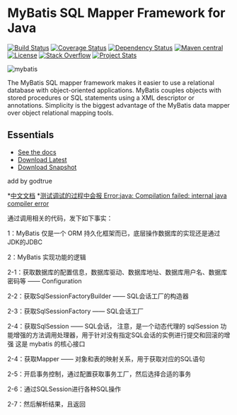 MyBatis SQL Mapper Framework for Java
=====================================

[![Build Status](https://travis-ci.org/mybatis/mybatis-3.svg?branch=master)](https://travis-ci.org/mybatis/mybatis-3)
[![Coverage Status](https://coveralls.io/repos/mybatis/mybatis-3/badge.svg?branch=master&service=github)](https://coveralls.io/github/mybatis/mybatis-3?branch=master)
[![Dependency Status](https://www.versioneye.com/user/projects/56199c04a193340f320005d3/badge.svg?style=flat)](https://www.versioneye.com/user/projects/56199c04a193340f320005d3)
[![Maven central](https://maven-badges.herokuapp.com/maven-central/org.mybatis/mybatis/badge.svg)](https://maven-badges.herokuapp.com/maven-central/org.mybatis/mybatis)
[![License](http://img.shields.io/:license-apache-brightgreen.svg)](http://www.apache.org/licenses/LICENSE-2.0.html)
[![Stack Overflow](http://img.shields.io/:stack%20overflow-mybatis-brightgreen.svg)](http://stackoverflow.com/questions/tagged/mybatis)
[![Project Stats](https://www.openhub.net/p/mybatis/widgets/project_thin_badge.gif)](https://www.openhub.net/p/mybatis)

![mybatis](http://mybatis.github.io/images/mybatis-logo.png)

The MyBatis SQL mapper framework makes it easier to use a relational database with object-oriented applications.
MyBatis couples objects with stored procedures or SQL statements using a XML descriptor or annotations.
Simplicity is the biggest advantage of the MyBatis data mapper over object relational mapping tools.

Essentials
----------

* [See the docs](http://mybatis.github.io/mybatis-3)
* [Download Latest](https://github.com/mybatis/mybatis-3/releases)
* [Download Snapshot](https://oss.sonatype.org/content/repositories/snapshots/org/mybatis/mybatis/)


add by godtrue

*[中文文档](https://mybatis.org/mybatis-3/zh/index.html)
*[测试调试的过程中会报 Error:java: Compilation failed: internal java compiler error](https://hello.blog.csdn.net/article/details/82119860)

通过调用相关的代码，发下如下事实：

1：MyBatis 仅是一个 ORM 持久化框架而已，底层操作数据库的实现还是通过JDK的JDBC

2：MyBatis 实现功能的逻辑

   2-1：获取数据库的配置信息，数据库驱动、数据库地址、数据库用户名、数据库密码等 —— Configuration
   
   2-2：获取SqlSessionFactoryBuilder —— SQL会话工厂的构造器
   
   2-3：获取SqlSessionFactory —— SQL会话工厂
   
   2-4：获取SqlSession —— SQL会话，
        注意，是一个动态代理的 sqlSession 功能增强的方法调用处理器，用于针对没有指定SQL会话的实例进行提交和回滚的增强
        这是 mybatis 的核心接口
        
   2-4：获取Mapper —— 对象和表的映射关系，用于获取对应的SQL语句
   
   2-5：开启事务控制，通过配置获取事务工厂，然后选择合适的事务
   
   2-6：通过SQLSession进行各种SQL操作
   
   2-7：然后解析结果，且返回
   
   
